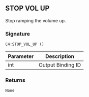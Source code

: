 ## STOP VOL UP
Stop ramping the volume up.


### Signature

`C4:STOP_VOL_UP ()`


| Parameter | Description |
| --- | --- |
| int | Output Binding ID |


### Returns

`None`